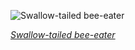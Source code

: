 
![Swallow-tailed bee-eater](https://upload.wikimedia.org/wikipedia/commons/thumb/9/97/Swallow-tailed_bee-eater_%28Merops_hirundineus_chrysolaimus%29.jpg/525px-Swallow-tailed_bee-eater_%28Merops_hirundineus_chrysolaimus%29.jpg)

*[Swallow-tailed bee-eater](https://wikipedia.org/wiki/File:Swallow-tailed_bee-eater_(Merops_hirundineus_chrysolaimus).jpg)*
